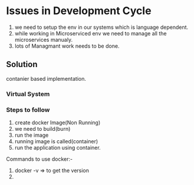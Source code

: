 # Issues in Development Cycle

1. we need to setup the env in our systems which is language dependent.
2. while working in Microserviced env we need to manage all the microservices manualy.
3. lots of Managmant work needs to be done.

## Solution
contanier based implementation.

### Virtual System




### Steps to follow
1. create docker Image(Non Running)
2. we need to build(burn)
3. run the image
4. running image is called(container)
5. run the application using container.

Commands to use docker:-

1. docker -v => to get the version
2. 